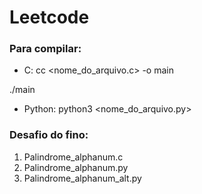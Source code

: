 # Leetcode

### Para compilar: 
- C: cc <nome_do_arquivo.c> -o main
<p> ./main <valor_de_entrada>

- Python: python3 <nome_do_arquivo.py> 

### Desafio do fino: 
1. Palindrome_alphanum.c
2. Palindrome_alphanum.py
3. Palindrome_alphanum_alt.py
